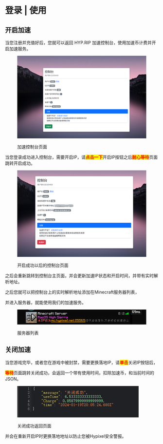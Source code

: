 # 登录 | 使用

## 开启加速

当您注册并充值好后，您就可以返回 HYP.RIP 加速控制台，使用加速币计费并开启加速服务。

<figure><img src="../.gitbook/assets/image (7).png" alt=""><figcaption><p>加速控制台页面</p></figcaption></figure>

当您登录成功进入控制台，需要开启IP，请<mark style="color:red;">**点击一下**</mark>开启IP按钮之后<mark style="color:red;">**耐心等待**</mark>页面跳转开启成功。

<figure><img src="../.gitbook/assets/image (8).png" alt=""><figcaption><p>开启成功以后的控制台页面</p></figcaption></figure>

之后会重新跳转到控制台主页面，并会更新加速IP状态和开启时间，并带有实时解析地址。

之后您就可以把控制台上的实时解析地址添加在Minecraft服务器列表，

并进入服务器，就能使用我们的加速服务。

<figure><img src="../.gitbook/assets/image.png" alt=""><figcaption><p>服务器列表</p></figcaption></figure>

## 关闭加速

当您游戏完毕，或者您在游戏中被封禁，需要更换落地IP，请<mark style="color:red;">**单击**</mark>关闭IP按钮后，

<mark style="color:red;">**等待**</mark>页面跳转关闭成功，会返回一个带有使用时间，扣除加速币，和当前时间的JSON。

<figure><img src="../.gitbook/assets/image (9).png" alt=""><figcaption><p>关闭成功返回页面</p></figcaption></figure>

并会在重新开启IP时更换落地地址以防止您被Hypixel安全警报。
